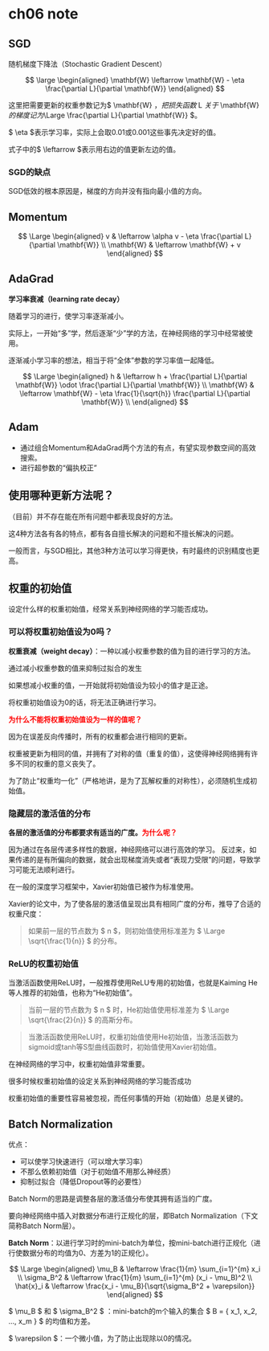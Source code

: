 # ch06 note

## SGD
随机梯度下降法（Stochastic Gradient Descent）
 
$$
\large
\begin{aligned}
\mathbf{W} \leftarrow \mathbf{W} - \eta \frac{\partial L}{\partial \mathbf{W}}
\end{aligned}
$$

这里把需要更新的权重参数记为$ \mathbf{W} $，把损失函数$ L $关于$ \mathbf{W} $的梯度记为$\Large \frac{\partial L}{\partial \mathbf{W}} $。

$ \eta $表示学习率，实际上会取0.01或0.001这些事先决定好的值。

式子中的$ \leftarrow $表示用右边的值更新左边的值。

### SGD的缺点

SGD低效的根本原因是，梯度的方向并没有指向最小值的方向。

## Momentum

$$
\Large
\begin{aligned}
    v & \leftarrow \alpha v - \eta \frac{\partial L}{\partial \mathbf{W}} \\
    \mathbf{W} & \leftarrow \mathbf{W} + v
\end{aligned}
$$

## AdaGrad

**学习率衰减（learning rate decay）**

随着学习的进行，使学习率逐渐减小。

实际上，一开始“多”学，然后逐渐“少”学的方法，在神经网络的学习中经常被使用。

逐渐减小学习率的想法，相当于将“全体”参数的学习率值一起降低。

$$
\Large
\begin{aligned}
    h & \leftarrow h + \frac{\partial L}{\partial \mathbf{W}} \odot \frac{\partial L}{\partial \mathbf{W}} \\
    \mathbf{W} & \leftarrow \mathbf{W} - \eta \frac{1}{\sqrt{h}} \frac{\partial L}{\partial \mathbf{W}} \\
\end{aligned}
$$

## Adam

- 通过组合Momentum和AdaGrad两个方法的有点，有望实现参数空间的高效搜索。
- 进行超参数的“偏执校正”

## 使用哪种更新方法呢？
（目前）并不存在能在所有问题中都表现良好的方法。

这4种方法各有各的特点，都有各自擅长解决的问题和不擅长解决的问题。

一般而言，与SGD相比，其他3种方法可以学习得更快，有时最终的识别精度也更高。

## 权重的初始值

设定什么样的权重初始值，经常关系到神经网络的学习能否成功。

### 可以将权重初始值设为0吗？

**权重衰减（weight decay）**：一种以减小权重参数的值为目的进行学习的方法。

通过减小权重参数的值来抑制过拟合的发生

如果想减小权重的值，一开始就将初始值设为较小的值才是正途。

将权重初始值设为0的话，将无法正确进行学习。

<p style="color: red; font-weight: bold;">为什么不能将权重初始值设为一样的值呢？</p>
因为在误差反向传播时，所有的权重都会进行相同的更新。

权重被更新为相同的值，并拥有了对称的值（重复的值），这使得神经网络拥有许多不同的权重的意义丧失了。

为了防止“权重均一化”（严格地讲，是为了瓦解权重的对称性），必须随机生成初始值。

### 隐藏层的激活值的分布

**各层的激活值的分布都要求有适当的广度。**<span style="color: red; font-weight: bold;">为什么呢？</span>

因为通过在各层传递多样性的数据，神经网络可以进行高效的学习。
反过来，如果传递的是有所偏向的数据，就会出现梯度消失或者“表现力受限”的问题，导致学习可能无法顺利进行。

在一般的深度学习框架中，Xavier初始值已被作为标准使用。

Xavier的论文中，为了使各层的激活值呈现出具有相同广度的分布，推导了合适的权重尺度：
> 如果前一层的节点数为 $ n $，则初始值使用标准差为 $ \Large \sqrt{\frac{1}{n}} $ 的分布。

### ReLU的权重初始值

当激活函数使用ReLU时，一般推荐使用ReLU专用的初始值，也就是Kaiming He等人推荐的初始值，也称为“He初始值”。
> 当前一层的节点数为 $ n $ 时，He初始值使用标准差为 $ \Large \sqrt{\frac{2}{n}} $ 的高斯分布。

> 当激活函数使用ReLU时，权重初始值使用He初始值，当激活函数为sigmoid或tanh等S型曲线函数时，初始值使用Xavier初始值。

在神经网络的学习中，权重初始值非常重要。

很多时候权重初始值的设定关系到神经网络的学习能否成功

权重初始值的重要性容易被忽视，而任何事情的开始（初始值）总是关键的。

## Batch Normalization

优点：
- 可以使学习快速进行（可以增大学习率）
- 不那么依赖初始值（对于初始值不用那么神经质）
- 抑制过拟合（降低Dropout等的必要性）

Batch Norm的思路是调整各层的激活值分布使其拥有适当的广度。

要向神经网络中插入对数据分布进行正规化的层，即Batch Normalization（下文简称Batch Norm层）。

**Batch Norm**：以进行学习时的mini-batch为单位，按mini-batch进行正规化（进行使数据分布的均值为0、方差为1的正规化）。

$$
\Large
\begin{aligned}
\mu_B & \leftarrow \frac{1}{m} \sum_{i=1}^{m} x_i \\
\sigma_B^2 & \leftarrow \frac{1}{m} \sum_{i=1}^{m} (x_i - \mu_B)^2 \\
\hat{x}_i & \leftarrow \frac{x_i - \mu_B}{\sqrt{\sigma_B^2 + \varepsilon}}
\end{aligned}
$$

$ \mu_B $ 和 $ \sigma_B^2 $ ：mini-batch的m个输入的集合 $ B = \{ x_1, x_2, ..., x_m \} $ 的均值和方差。

$ \varepsilon $：一个微小值，为了防止出现除以0的情况。